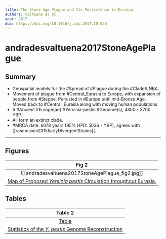 ```yaml
---
title: The Stone Age Plague and Its Persistence in Eurasia
authors: Valtuena et al.
year: 2017
doi: https://doi.org/10.1016/j.cub.2017.10.025
---
```


# andradesvaltuena2017StoneAgePlague

## Summary 
- Geospatial models for the #Spread of #Plague during the #Clade/LNBA.
- Movement of plague from #Central_Eurasia to Europe, with expansion of people from #Steppe. Persisted in #Europe until mid-Bronze Age. Moved back to #Central_Eurasia along with moving human populations.
- 6 #Ancient #Europe(an) #Yersinia-pestis #Genome(s), 4800 - 3700 YBP.
- All form an extinct clade.
-  #MRCA date: 6078 years (95% HPD: 5036 - YBP), agrees with [[rasmussen2015EarlyDivergentStrains]].

---

## Figures
|                    Fig 2                     |
|:--------------------------------------------:|
| ![[andradesvaltuena2017StoneAgePlague_fig2.jpg]] |
| [ Map of Proposed <i>Yersinia pestis</i> Circulation throughout Eurasia.](andradesvaltuena2017StoneAgePlague) |

## Tables

|                    Table 2                    |
|:--------------------------------------------:|
|  [Table](https://www.cell.com/action/showFullTableHTML?isHtml=true&tableId=tbl2&pii=S0960-9822%2817%2931328-3)|
| [ Statistics of the <i>Y. pestis</i> Genome Reconstruction](andradesvaltuena2017StoneAgePlague) |